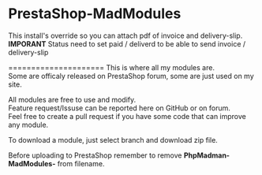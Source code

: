 PrestaShop-MadModules
=====================

This install's override so you can attach pdf of invoice and delivery-slip.<br>
**IMPORANT** Status need to set paid / deliverd to be able to send invoice / delivery-slip<br>

=====================
This is where all my modules are.<br>
Some are officaly released on PrestaShop forum, some are just used on my site.<br>

All modules are free to use and modify.<br>
Feature request/Issuse can be reported here on GitHub or on forum.<br>
Feel free to create a pull request if you have some code that can improve any module.<br>

To download a module, just select branch and download zip file.<br>

Before uploading to PrestaShop remember to remove **PhpMadman-MadModules-** from filename.<br>
